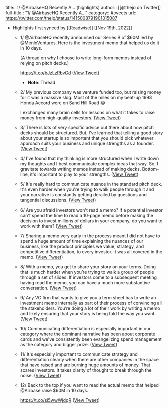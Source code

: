 title:: 1/ @AirbaseHQ Recently A... (highlights)
author:: [[@thejo on Twitter]]
full-title:: "1/ @AirbaseHQ Recently A..."
category:: #tweets
url:: https://twitter.com/thejo/status/1415008791901315087

- Highlights first synced by [[Readwise]] [[Nov 19th, 2022]]
	- 1/ @AirbaseHQ recently announced our Series B of $60M led by @MenloVentures. Here is the investment memo that helped us do it in 10 days.
	  
	  (A thread on why I choose to write long-form memos instead of relying on pitch decks.)
	  
	  https://t.co/bJzLzRbvGd ([View Tweet](https://twitter.com/thejo/status/1415008308323254273))
		- **Note**: Thread
	- 2/ My previous company was venture funded too, but raising money for it was a massive slog. Most of the miles on my beat-up 1998 Honda Accord were on Sand Hill Road 😂 
	  
	  I exchanged many brain cells for lessons on what it takes to raise money from high-quality investors. ([View Tweet](https://twitter.com/thejo/status/1415008309287940096))
	- 3/ There is lots of very specific advice out there about how pitch decks should be structured. But, I’ve learned that telling a good story about your startup is so important that you should pick whatever approach suits your business and unique strengths as a founder. ([View Tweet](https://twitter.com/thejo/status/1415008310164529164))
	- 4/ I've found that my thinking is more structured when I write down my thoughts and I best communicate complex ideas that way. So, I gravitate towards writing memos instead of making decks. Bottom-line, it's important to play to your strengths. ([View Tweet](https://twitter.com/thejo/status/1415008311011803136))
	- 5/ It's really hard to communicate nuance in the standard pitch deck. It's even harder when you're trying to walk people through it and your narrative is constantly getting derailed by questions and tangential discussions. ([View Tweet](https://twitter.com/thejo/status/1415008311804502021))
	- 6/ Are you afraid investors won't read a memo? If a potential investor can't spend the time to read a 10-page memo before making the decision to invest millions of dollars in your company, do you want to work with them? ([View Tweet](https://twitter.com/thejo/status/1415008312639168516))
	- 7/ Sharing a memo very early in the process meant I did not have to spend a huge amount of time explaining the nuances of our business, like the product principles we value, strategy, and competitive differentiation, to every investor. It was all covered in the memo. ([View Tweet](https://twitter.com/thejo/status/1415008313494806536))
	- 8/ With a memo, you get to share your story on your terms. Doing that is much harder when you’re trying to walk a group of people through a set of slides. If investors come to a subsequent meeting having read the memo, you can have a much more substantive conversation. ([View Tweet](https://twitter.com/thejo/status/1415008314358861824))
	- 9/ Any VC firm that wants to give you a term sheet has to write an investment memo internally as part of their process of convincing all the stakeholders. You’re doing a lot of their work by writing a memo and likely ensuring that your story is being told the way you want. ([View Tweet](https://twitter.com/thejo/status/1415008315206082563))
	- 10/ Communicating differentiation is especially important in our category where the dominant narrative has been about corporate cards and we've consistently been evangelizing spend management as the category and bigger prize. ([View Tweet](https://twitter.com/thejo/status/1415008316036575236))
	- 11/ It's especially important to communicate strategy and differentiation clearly when there are other companies in the space that have raised and are burning huge amounts of money. That scares investors. It takes clarity of thought to break through the noise. ([View Tweet](https://twitter.com/thejo/status/1415008316950908929))
	- 12/ Back to the top if you want to read the actual memo that helped @Airbase raise $60M in 10 days. 
	  
	  https://t.co/si5wwWjdqR ([View Tweet](https://twitter.com/thejo/status/1415008791901315087))